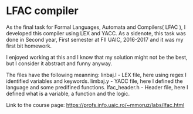 # LFAC compiler
As the final task for Formal Languages, Automata and Compilers( LFAC ), I developed this compiler using LEX and YACC.
As a sidenote, this task was done in Second year, First semester at FII UAIC, 2016-2017 and it was my first bit homework.

I enjoyed working at this and I know that my solution might not be the best, but I consider it abstract and funny anyway.

The files have the following meanning:
linbaj.l - LEX file, here using regex I identified variables and keywords.
limbaj.y - YACC file, here I defined the language and some predifined functions.
lfac_header.h - Header file, here I defined what is a variable, a function and the logic.

Link to the course page: https://profs.info.uaic.ro/~mmoruz/labs/lfac.html
